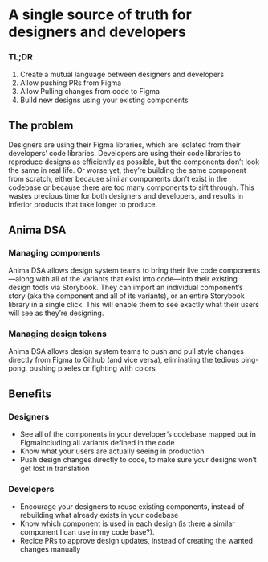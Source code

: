 # A single source of truth for designers and developers

### TL;DR
1. Create a mutual language between designers and developers
2. Allow pushing PRs from Figma
3. Allow Pulling changes from code to Figma
4. Build new designs using your existing components


## The problem
Designers are using their Figma libraries, which are isolated from their developers’ code libraries. 
Developers are using their code libraries to reproduce designs as efficiently as possible, but the components don’t look the same in real life. Or worse yet, they’re building the same component from scratch, either because similar components don’t exist in the codebase or because there are too many components to sift through.
This wastes precious time for both designers and developers, and results in inferior products that take longer to produce.


## Anima DSA
### Managing components
Anima DSA allows design system teams to bring their live code components—along with all of the variants that exist into code—into their existing design tools via Storybook. They can import an individual component’s story (aka the component and all of its variants), or an entire Storybook library in a single click. This will enable them to see exactly what their users will see as they’re designing.

### Managing design tokens
Anima DSA allows design system teams to push and pull style changes directly from Figma to Github (and vice versa), eliminating the tedious ping-pong. pushing pixeles or fighting with colors

## Benefits
### Designers
- See all of the components in your developer’s codebase mapped out in Figmaincluding all variants defined in the code 
- Know what your users are actually seeing in production
- Push design changes directly to code, to make sure your designs won’t get lost in translation

### Developers
- Encourage your designers to reuse existing components, instead of rebuilding what already exists in your codebase 
- Know which component is used in each design (is there a similar component I can use in my code base?).
- Recice PRs to approve design updates, instead of creating the wanted changes manually 



